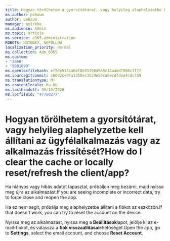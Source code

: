 ```yaml
---
title: Hogyan törölhetem a gyorsítótárat, vagy helyileg alaphelyzetbe kell állítani az ügyfélalkalmazás vagy az alkalmazás frissítését?
ms.author: pebaum
author: pebaum
manager: mnirkhe
ms.audience: Admin
ms.topic: article
ms.service: o365-administration
ROBOTS: NOINDEX, NOFOLLOW
localization_priority: Normal
ms.collection: Adm_O365
ms.custom:
- "3060"
- "9001099"
ms.openlocfilehash: ef56e513ca04f8b51390d565c18aabd7908c2f7f
ms.sourcegitcommit: c6692ce0fa1358ec3529e59ca0ecdfdea4cdc759
ms.translationtype: MT
ms.contentlocale: hu-HU
ms.lasthandoff: 09/15/2020
ms.locfileid: "47780277"
---
```

# <a name="how-do-i-clear-the-cache-or-locally-resetrefresh-the-clientapp"></a><span data-ttu-id="d6052-102">Hogyan törölhetem a gyorsítótárat, vagy helyileg alaphelyzetbe kell állítani az ügyfélalkalmazás vagy az alkalmazás frissítését?</span><span class="sxs-lookup"><span data-stu-id="d6052-102">How do I clear the cache or locally reset/refresh the client/app?</span></span>

<span data-ttu-id="d6052-103">Ha hiányos vagy hibás adatot tapasztal, próbáljon meg bezárni, majd nyissa meg újra az alkalmazást.</span><span class="sxs-lookup"><span data-stu-id="d6052-103">If you are seeing incomplete or incorrect data, try to force close and reopen the app.</span></span>  

<span data-ttu-id="d6052-104">Ha ez nem segít, próbálja meg alaphelyzetbe állítani a fiókot az eszközön.</span><span class="sxs-lookup"><span data-stu-id="d6052-104">If that doesn't work, you can try to reset the account on the device.</span></span>
 
<span data-ttu-id="d6052-105">Nyissa meg az alkalmazást, nyissa meg a **Beállítások**lapot, jelölje ki az e-mail-fiókot, és válassza a **fiók visszaállítása**lehetőséget.</span><span class="sxs-lookup"><span data-stu-id="d6052-105">Open the app, go to **Settings**, select the email account, and choose **Reset Account**.</span></span>